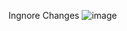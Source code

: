 Ingnore Changes
![image](https://user-images.githubusercontent.com/124629161/234805523-f15f7a5e-c1a4-43d2-a53a-ed79962ddc26.png)
